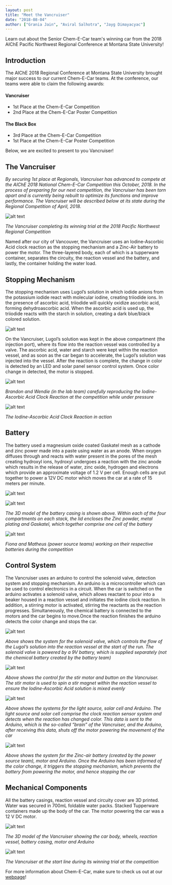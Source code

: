 ```yaml
---
layout: post
title: "Meet the Vancruiser"
date: "2018-08-04"
author: ["Grania Jain", "Aviral Salhotra", "Jayg Dimayacyac"]
---
```



Learn out about the Senior Chem-E-Car team's winning car from the 2018 AIChE Pacific Northwest Regional Conference at Montana State University!


## Introduction

The AIChE 2018 Regional Conference at Montana State University brought major success to our current Chem-E-Car teams. At the conference, our teams were able to claim the following awards:

#### Vancruiser
* 1st Place at the Chem-E-Car Competition
* 2nd Place at the Chem-E-Car Poster Competition

#### The Black Box
* 3rd Place at the Chem-E-Car Competition
* 1st Place at the Chem-E-Car Poster Competition

Below, we are excited to present to you Vancruiser!

## The Vancruiser

_By securing 1st place at Regionals, Vancruiser has advanced to compete at the AIChE 2018 National Chem-E-Car Competition this October, 2018. In the process of preparing for our next competition, the Vancruiser has been torn apart and is currently being rebuilt to optimize its functions and improve performance. The Vancruiser will be described below at its state during the Regional Competition of April, 2018._

![alt text](/assets/images/blog/meet-the-vancruiser/1.JPG "Vancruiser")

_The Vancruiser completing its winning trial at the 2018 Pacific Northwest Regional Competition_

Named after our city of Vancouver, the Vancruiser uses an Iodine-Ascorbic Acid clock reaction as the stopping mechanism and a Zinc-Air battery to power the motor. The three-layered body, each of which is a tupperware container, separates the circuity, the reaction vessel and the battery, and lastly, the container holding the water load.

## Stopping Mechanism

The stopping mechanism uses Lugol’s solution in which iodide anions from the potassium iodide react with molecular iodine, creating triiodide ions. In the presence of ascorbic acid, triiodide will quickly oxidize ascorbic acid, forming dehydroascorbic acid. When the ascorbic acid is used up, the triiodide reacts with the starch in solution, creating a dark blue/black colored solution. 

![alt text](/assets/images/blog/meet-the-vancruiser/2.png "Reactions for Iodine Clock")

On the Vancruiser, Lugol’s solution was kept in the above compartment (the injection port), where its flow into the reaction vessel was controlled by a valve. The ascorbic acid, water and starch were kept within the reaction vessel, and as soon as the car began to accelerate, the Lugol’s solution was injected into the vessel. After the reaction is complete, the change in color is detected by an LED and solar panel sensor control system. Once color change in detected, the motor is stopped.

![alt text](/assets/images/blog/meet-the-vancruiser/3.jpg "Brandon and Wendie at the Competition")

_Brandon and Wendie (in the lab team) carefully reproducing the Iodine- Ascorbic Acid Clock Reaction at the competition while under pressure_

![alt text](/assets/images/blog/meet-the-vancruiser/13.gif "Clock Reaction in Action")

_The Iodine-Ascorbic Acid Clock Reaction in action_

## Battery

The battery used a magnesium oxide coated Gaskatel mesh as a cathode and zinc power made into a paste using water as an anode. When oxygen diffuses through and reacts with water present in the pores of the mesh creating hydroxyl ions, hydroxyl undergoes a reaction with the zinc anode which results in the release of water, zinc oxide, hydrogen and electrons which provide an approximate voltage of 1.2 V per cell. Enough cells are put together to power a 12V DC motor which moves the car at a rate of 15 meters per minute. 

![alt text](/assets/images/blog/meet-the-vancruiser/4.PNG "Reactions for Zinc-Air Battery")

![alt text](/assets/images/blog/meet-the-vancruiser/5.PNG "Battery Casing Model")

_The 3D model of the battery casing is shown above. Within each of the four compartments on each stack, the lid encloses the Zinc powder, metal plating and Gaskatel, which together comprise one cell of the battery_

![alt text](/assets/images/blog/meet-the-vancruiser/6.jpg "Fiona and Matheus")

_Fiona and Matheus (power source teams) working on their respective batteries during the competition_

## Control System

The Vancruiser uses an arduino to control the solenoid valve, detection system and stopping mechanism. An arduino is a microcontroller which can be used to control electronics in a circuit. When the car is switched on the arduino  activates a solenoid valve, which allows reactant to pour into a beaker housed in a reaction vessel and initiates the iodine clock reaction. In addition, a stirring motor is activated, stirring the reactants as the reaction progresses. Simultaneously, the chemical battery is connected to the motors and the car begins to move.Once the reaction finishes the arduino detects the color change and stops the car.


![alt text](/assets/images/blog/meet-the-vancruiser/7.png "Control 1")

_Above shows the system for the solenoid valve, which controls the flow of the Lugol’s solution into the reaction vessel at the start of the run. The solenoid valve is powered by a 9V battery, which is supplied separately (not the chemical battery created by the battery team)_

![alt text](/assets/images/blog/meet-the-vancruiser/8.png "Control 2")

_Above shows the control for the stir motor and button on the Vancruiser. The stir motor is used to spin a stir magnet within the reaction vessel to ensure the Iodine-Ascorbic Acid solution is mixed evenly_

![alt text](/assets/images/blog/meet-the-vancruiser/9.png "Control 3")

_Above shows the systems for the light source, solar cell and Arduino. The light source and solar cell comprise the clock reaction sensor system and detects when the reaction has changed color. This data is sent to the Arduino, which is the so-called “brain” of the Vancruiser, and the Arduino, after receiving this data, shuts off the motor powering the movement of the car_

![alt text](/assets/images/blog/meet-the-vancruiser/10.png "Control 4")

_Above shows the system for the Zinc-air battery (created by the power source team), motor and Arduino. Once the Arduino has been informed of the color change, it triggers the stopping mechanism, which prevents the battery from powering the motor, and hence stopping the car_


## Mechanical Components

All the battery casings, reaction vessel and circuity cover are 3D printed. Water was secured in 700mL foldable water packs. Stacked Tupperware containers made up the body of the car. The motor powering the car was a 12 V DC motor.

![alt text](/assets/images/blog/meet-the-vancruiser/11.png "Solidworks Model of Car")

_The 3D model of the Vancruiser showing the car body, wheels, reaction vessel, battery casing, motor and Arduino_

![alt text](/assets/images/blog/meet-the-vancruiser/12.JPG "Vancruiser 2")

_The Vancruiser at the start line during its winning trial at the competition_

For more information about Chem-E-Car, make sure to check us out at our [webpage](http://www.ubcenvision.com/chemecar/)!
